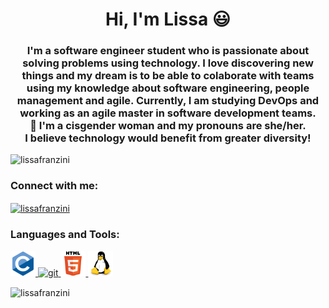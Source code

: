 <h1 align="center">Hi, I'm Lissa 😃 </h1>
<h3 align="center">I'm a software engineer student who is passionate about solving problems using technology. I love discovering new things and my dream is to be able to colaborate with teams using my knowledge about software engineering, people management and agile. Currently, I am studying DevOps and working as an agile master in software development teams. <br />
👩 I'm a cisgender woman and my pronouns are she/her.  <br />
  I believe technology would benefit from greater diversity!</h3>

<p align="left"> <img src="https://komarev.com/ghpvc/?username=lissafranzini&label=Profile%20views&color=0e75b6&style=flat" alt="lissafranzini" /> </p>

<h3 align="left">Connect with me:</h3>
<p align="left">
<a href="https://linkedin.com/in/lissafranzini" target="blank"><img align="center" src="https://raw.githubusercontent.com/rahuldkjain/github-profile-readme-generator/master/src/images/icons/Social/linked-in-alt.svg" alt="lissafranzini" height="30" width="40" /></a>
</p>

<h3 align="left">Languages and Tools:</h3>
<p align="left"> <a href="https://www.cprogramming.com/" target="_blank" rel="noreferrer"> <img src="https://raw.githubusercontent.com/devicons/devicon/master/icons/c/c-original.svg" alt="c" width="40" height="40"/> </a> <a href="https://git-scm.com/" target="_blank" rel="noreferrer"> <img src="https://www.vectorlogo.zone/logos/git-scm/git-scm-icon.svg" alt="git" width="40" height="40"/> </a> <a href="https://www.w3.org/html/" target="_blank" rel="noreferrer"> <img src="https://raw.githubusercontent.com/devicons/devicon/master/icons/html5/html5-original-wordmark.svg" alt="html5" width="40" height="40"/> </a> <a href="https://www.linux.org/" target="_blank" rel="noreferrer"> <img src="https://raw.githubusercontent.com/devicons/devicon/master/icons/linux/linux-original.svg" alt="linux" width="40" height="40"/> </a> </p>

<p><img align="center" src="https://github-readme-stats.vercel.app/api/top-langs?username=lissafranzini&show_icons=true&locale=en&layout=compact" alt="lissafranzini" /></p>
